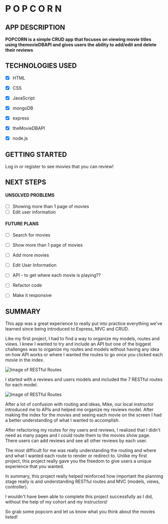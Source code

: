 
# P O P C O R N &nbsp;

## APP DESCRIPTION

**POPCORN is a simple CRUD app that focuses on viewing movie titles using themovieDBAPI and gives users the ability to add/edit and delete their reviews**


## TECHNOLOGIES USED

- [x] HTML
- [x] CSS
- [x] JavaScript
- [x] mongoDB
- [x] express
- [x] theMovieDBAPI
- [x] node.js


## GETTING STARTED

Log in or register to see movies that you can review!


## NEXT STEPS

 
 
#### UNSOLVED PROBLEMS

- [ ] Showing more than 1 page of movies
- [ ] Edit user information

#### FUTURE PLANS

- [ ] Search for movies
- [ ] Show more than 1 page of movies
- [ ] Add more movies
- [ ] Edit User Information
- [ ] API - to get where each movie is playing??
- [ ] Refactor code
- [ ] Make it responsive

 
## SUMMARY
This app was a great experience to really put into practice everything we've learned since being introduced to Express, MVC and CRUD. 

Like my first project, I had to find a way to organize my models, routes and views. I knew I wanted to try and include an API but one of the biggest challenges was to organize my routes and models without having any idea on how API works or where I wanted the routes to go once you clicked each movie in the index.

![Image of RESTful Routes](https://i.imgur.com/gxcAQD0.jpg)

I started with a reviews and users models and included the 7 RESTful routes for each model.

![Image of RESTful Routes](https://i.imgur.com/reZfvjg.png)

After a lot of confusion with routing and ideas, Mike, our local instructor introduced me to APIs and helped me organize my reviews model. After making the index for the movies and seeing each movie on the screen I had a better understanding of what I wanted to accomplish.

After refactoring my routes for my users and reviews, I realized that I didn't need as many pages and I could route them to the movies show page. There users can add reviews and see all other reviews by each user. 

The most difficult for me was really understanding the routing and where and what I wanted each route to render or redirect to. Unlike my first project, this project really gave you the freedom to give users a unique experience that you wanted. 

In summary, this project really helped reinforced how important the planning stage really is and understanding RESTful routes and MVC (models, views, controller).

I wouldn't have been able to complete this project successfully as I did, without the help of my cohort and my instructors! 

So grab some popcorn and let us know what you think about the movies listed!